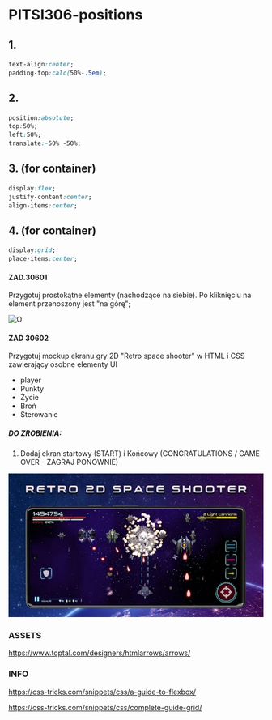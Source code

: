 # PITSI306-positions

## 1.

```css
text-align:center;
padding-top:calc(50%-.5em);
```

## 2.

```css
position:absolute;
top:50%;
left:50%;
translate:-50% -50%;
```

## 3. (for container)
```css
display:flex;
justify-content:center;
align-items:center;
```
## 4. (for container)
```css
display:grid;
place-items:center;
```

#### ZAD.30601
Przygotuj prostokątne elementy (nachodzące na siebie). Po kliknięciu na element przenoszony jest "na górę";

![O](Order.JPG)

#### ZAD 30602
Przygotuj mockup ekranu gry 2D "Retro space shooter" w HTML i CSS zawierający osobne elementy UI
- player
- Punkty
- Życie
- Broń
- Sterowanie

##### DO ZROBIENIA:

1. Dodaj ekran startowy (START) i Końcowy (CONGRATULATIONS / GAME OVER - ZAGRAJ PONOWNIE)

![space](unnamed.webp)


### ASSETS

https://www.toptal.com/designers/htmlarrows/arrows/


### INFO

https://css-tricks.com/snippets/css/a-guide-to-flexbox/

https://css-tricks.com/snippets/css/complete-guide-grid/

